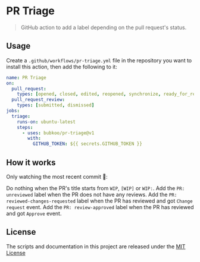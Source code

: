 # PR Triage

> GitHub action to add a label depending on the pull request's status.

## Usage

Create a `.github/workflows/pr-triage.yml` file in the repository you want to install this action, then add the following to it:

```yml
name: PR Triage
on:
  pull_request:
    types: [opened, closed, edited, reopened, synchronize, ready_for_review]
  pull_request_review:
    types: [submitted, dismissed]
jobs:
  triage:
    runs-on: ubuntu-latest
    steps:
      - uses: bubkoo/pr-triage@v1
        with:
          GITHUB_TOKEN: ${{ secrets.GITHUB_TOKEN }}
```

## How it works

Only watching the most recent commit :eyes::

Do nothing when the PR's title starts from `WIP`, `[WIP]` or `WIP:`.
Add the `PR: unreviewed` label when the PR does not have any reviews.
Add the `PR: reviewed-changes-requested` label when the PR has reviewed and got `Change request` event.
Add the `PR: review-approved` label when the PR has reviewed and got `Approve` event.

## License

The scripts and documentation in this project are released under the [MIT License](LICENSE)
